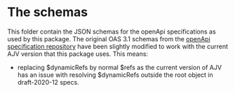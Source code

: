 # The schemas

This folder contain the JSON schemas for the openApi specifications as used by this package.
The original OAS 3.1 schemas from the [openApi specification repository](https://github.com/OAI/OpenAPI-Specification) have been slightly modified to work with the current AJV version that this package uses.
This means:

-   replacing $dynamicRefs by normal $refs as the current version of AJV has an issue with resolving $dynamicRefs outside the root object in draft-2020-12 specs.
